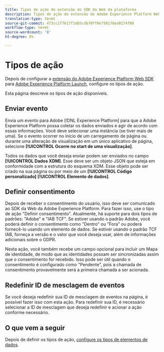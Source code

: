 ```yaml
---
title: Tipos de ação de extensão do SDK da Web da plataforma
description: Tipos de ação de extensão do Adobe Experience Platform Web SDK no Adobe Experience Platform Launch
translation-type: tm+mt
source-git-commit: 473cc1f7617f1d65cdb70ff0e758178ea0174f00
workflow-type: tm+mt
source-wordcount: '0'
ht-degree: 0%

---
```



# Tipos de ação

Depois de configurar a [extensão do Adobe Experience Platform Web SDK](web-sdk-extension.md) para [Adobe Experience Platform Launch](https://experienceleague.adobe.com/docs/launch.html), configure os tipos de ação.

Esta página descreve os tipos de ação disponíveis.

## Enviar evento

Envia um evento para Adobe [!DNL Experience Platform] para que a Adobe Experience Platform possa coletar os dados enviados e agir de acordo com essas informações. Você deve selecionar uma instância (se tiver mais de uma). Se o evento ocorrer no início de um carregamento de página ou durante uma alteração de visualização em um único aplicativo de página, selecione **[!UICONTROL Ocorre no start de uma visualização]**.

Todos os dados que você deseja enviar podem ser enviados no campo **[!UICONTROL Dados XDM]**. Esse deve ser um objeto JSON que esteja em conformidade com a estrutura do esquema XDM. Esse objeto pode ser criado na sua página ou por meio de um **[!UICONTROL Código personalizado]** **[!UICONTROL Elemento de dados]**.

## Definir consentimento

Depois de receber o consentimento do usuário, isso deve ser comunicado ao SDK da Web da Adobe Experience Platform. Para fazer isso, use o tipo de ação &quot;Definir consentimento&quot;. Atualmente, há suporte para dois tipos de padrões: &quot;Adobe&quot; e &quot;IAB TCF&quot;. Se estiver usando o padrão Adobe, você poderá definir o consentimento como &quot;Dentro&quot; ou &quot;Fora&quot; ou poderá fornecê-lo usando um elemento de dados. Se estiver usando o padrão TCF IAB, forneça a versão e o valor que você deseja usar, além de informações adicionais sobre o GDPR.

Nesta ação, você também recebe um campo opcional para incluir um Mapa de identidade, de modo que as identidades possam ser sincronizadas assim que o consentimento for recebido. Isso pode ser útil quando o consentimento é configurado como &quot;Pendente&quot;, pois a chamada de consentimento provavelmente será a primeira chamada a ser acionada.

## Redefinir ID de mesclagem de eventos

Se você deseja redefinir sua ID de mesclagem de eventos na página, é possível fazer isso com esta ação. Para redefinir sua ID, é necessário selecionar a ID de mesclagem que deseja redefinir e acionar a ação conforme necessário.

## O que vem a seguir

Depois de definir os tipos de ação, [configure os tipos de elementos de dados](data-element-types.md).